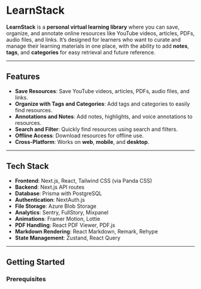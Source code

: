 # LearnStack

**LearnStack** is a **personal virtual learning library** where you can save, organize, and annotate online resources like YouTube videos, articles, PDFs, audio files, and links. It’s designed for learners who want to curate and manage their learning materials in one place, with the ability to add **notes**, **tags**, and **categories** for easy retrieval and future reference.

---

## Features

- **Save Resources**: Save YouTube videos, articles, PDFs, audio files, and links.
- **Organize with Tags and Categories**: Add tags and categories to easily find resources.
- **Annotations and Notes**: Add notes, highlights, and voice annotations to resources.
- **Search and Filter**: Quickly find resources using search and filters.
- **Offline Access**: Download resources for offline use.
- **Cross-Platform**: Works on **web**, **mobile**, and **desktop**.

---

## Tech Stack

- **Frontend**: Next.js, React, Tailwind CSS (via Panda CSS)
- **Backend**: Next.js API routes
- **Database**: Prisma with PostgreSQL
- **Authentication**: NextAuth.js
- **File Storage**: Azure Blob Storage
- **Analytics**: Sentry, FullStory, Mixpanel
- **Animations**: Framer Motion, Lottie
- **PDF Handling**: React PDF Viewer, PDF.js
- **Markdown Rendering**: React Markdown, Remark, Rehype
- **State Management**: Zustand, React Query

---

## Getting Started
### Prerequisites
